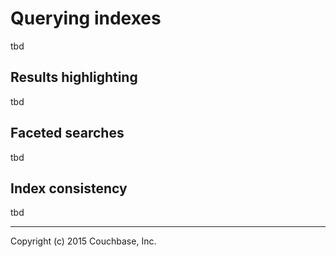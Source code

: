 # Querying indexes

tbd

## Results highlighting

tbd

## Faceted searches

tbd

## Index consistency

tbd

---

Copyright (c) 2015 Couchbase, Inc.
